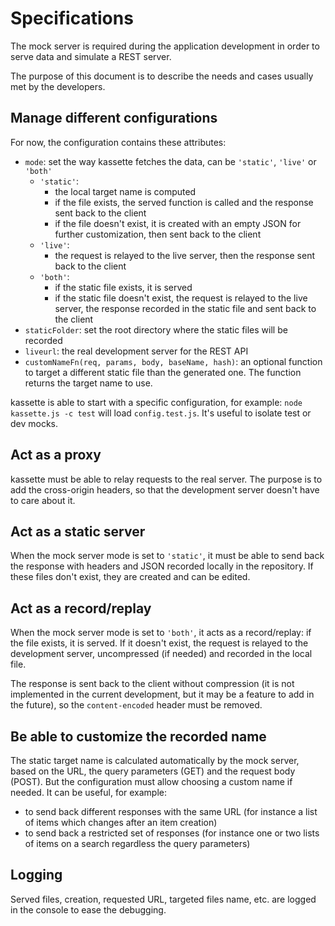 # Specifications

The mock server is required during the application development in order to serve data and simulate a REST server.

The purpose of this document is to describe the needs and cases usually met by the developers.

## Manage different configurations

For now, the configuration contains these attributes:

- `mode`: set the way kassette fetches the data, can be `'static'`, `'live'` or `'both'`
  - `'static'`:
    - the local target name is computed
    - if the file exists, the served function is called and the response sent back to the client
    - if the file doesn't exist, it is created with an empty JSON for further customization, then sent back to the client
  - `'live'`:
    - the request is relayed to the live server, then the response sent back to the client
  - `'both'`:
    - if the static file exists, it is served
    - if the static file doesn't exist, the request is relayed to the live server, the response recorded in the static file and sent back to the client
- `staticFolder`: set the root directory where the static files will be recorded
- `liveurl`: the real development server for the REST API
- `customNameFn(req, params, body, baseName, hash)`: an optional function to target a different static file than the generated one. The function returns the target name to use.

kassette is able to start with a specific configuration, for example: `node kassette.js -c test` will load `config.test.js`. It's useful to isolate test or dev mocks.

## Act as a proxy

kassette must be able to relay requests to the real server. The purpose is to add the cross-origin headers, so that the development server doesn't have to care about it.

## Act as a static server

When the mock server mode is set to `'static'`, it must be able to send back the response with headers and JSON recorded locally in the repository. If these files don't exist, they are created and can be edited.

## Act as a record/replay

When the mock server mode is set to `'both'`, it acts as a record/replay: if the file exists, it is served. If it doesn't exist, the request is relayed to the development server, uncompressed (if needed) and recorded in the local file.

The response is sent back to the client without compression (it is not implemented in the current development, but it may be a feature to add in the future), so the `content-encoded` header must be removed.

## Be able to customize the recorded name

The static target name is calculated automatically by the mock server, based on the URL, the query parameters (GET) and the request body (POST). But the configuration must allow choosing a custom name if needed. It can be useful, for example:

- to send back different responses with the same URL (for instance a list of items which changes after an item creation)
- to send back a restricted set of responses (for instance one or two lists of items on a search regardless the query parameters)

## Logging

Served files, creation, requested URL, targeted files name, etc. are logged in the console to ease the debugging.
